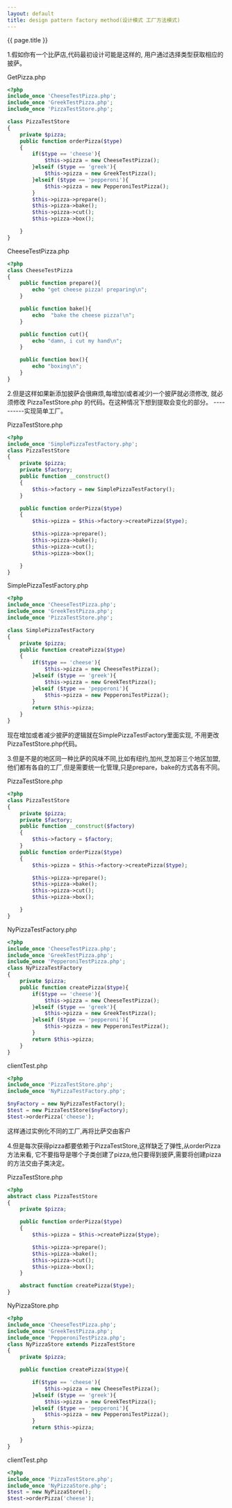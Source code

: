 ```yaml
---
layout: default
title: design pattern factory method(设计模式 工厂方法模式)
---
```

{{ page.title }}

1.假如你有一个比萨店,代码最初设计可能是这样的,
用户通过选择类型获取相应的 披萨。

GetPizza.php
```php
<?php
include_once 'CheeseTestPizza.php';
include_once 'GreekTestPizza.php';
include_once 'PizzaTestStore.php';

class PizzaTestStore
{
    private $pizza;
    public function orderPizza($type)
    {
        if($type == 'cheese'){
            $this->pizza = new CheeseTestPizza();
        }elseif ($type == 'greek'){
            $this->pizza = new GreekTestPizza();
        }elseif ($type == 'pepperoni'){
            $this->pizza = new PepperoniTestPizza();
        }
        $this->pizza->prepare();
        $this->pizza->bake();
        $this->pizza->cut();
        $this->pizza->box();

    }
}
```
CheeseTestPizza.php
```php
<?php
class CheeseTestPizza
{
    public function prepare(){
        echo "get cheese pizza! preparing\n";
    }

    public function bake(){
        echo  "bake the cheese pizza!\n";
    }

    public function cut(){
        echo "damn, i cut my hand\n";
    }

    public function box(){
        echo "boxing\n";
    }
}

```

2.但是这样如果新添加披萨会很麻烦,每增加(或者减少)一个披萨就必须修改,
就必须修改 PizzaTestStore.php 的代码。在这种情况下想到提取会变化的部分。
----------实现简单工厂。

PizzaTestStore.php
```php
<?php
include_once 'SimplePizzaTestFactory.php';
class PizzaTestStore
{
    private $pizza;
    private $factory;
    public function __construct()
    {
        $this->factory = new SimplePizzaTestFactory();
    }

    public function orderPizza($type)
    {
        $this->pizza = $this->factory->createPizza($type);

        $this->pizza->prepare();
        $this->pizza->bake();
        $this->pizza->cut();
        $this->pizza->box();

    }
}
```

SimplePizzaTestFactory.php
```php
<?php
include_once 'CheeseTestPizza.php';
include_once 'GreekTestPizza.php';
include_once 'PizzaTestStore.php';

class SimplePizzaTestFactory
{
    private $pizza;
    public function createPizza($type)
    {
        if($type == 'cheese'){
            $this->pizza = new CheeseTestPizza();
        }elseif ($type == 'greek'){
            $this->pizza = new GreekTestPizza();
        }elseif ($type == 'pepperoni'){
            $this->pizza = new PepperoniTestPizza();
        }
        return $this->pizza;
    }
}
```
现在增加或者减少披萨的逻辑就在SimplePizzaTestFactory里面实现,
不用更改 PizzaTestStore.php代码。

3.但是不是的地区同一种比萨的风味不同,比如有纽约,加州,芝加哥三个地区加盟,
他们都有各自的工厂,但是需要统一化管理,只是prepare，bake的方式各有不同。

PizzaTestStore.php
```php
<?php
class PizzaTestStore
{
    private $pizza;
    private $factory;
    public function __construct($factory)
    {
        $this->factory = $factory;
    }
    public function orderPizza($type)
    {
        $this->pizza = $this->factory->createPizza($type);

        $this->pizza->prepare();
        $this->pizza->bake();
        $this->pizza->cut();
        $this->pizza->box();

    }
}

```

NyPizzaTestFactory.php
```php
<?php
include_once 'CheeseTestPizza.php';
include_once 'GreekTestPizza.php';
include_once 'PepperoniTestPizza.php';
class NyPizzaTestFactory
{
    private $pizza;
    public function createPizza($type){
        if($type == 'cheese'){
            $this->pizza = new CheeseTestPizza();
        }elseif ($type == 'greek'){
            $this->pizza = new GreekTestPizza();
        }elseif ($type == 'pepperoni'){
            $this->pizza = new PepperoniTestPizza();
        }
        return $this->pizza;
    }
}
```

clientTest.php
```php
<?php
include_once 'PizzaTestStore.php';
include_once 'NyPizzaTestFactory.php';

$nyFactory = new NyPizzaTestFactory();
$test = new PizzaTestStore($nyFactory);
$test->orderPizza('cheese');

```

这样通过实例化不同的工厂,再将比萨交由客户

4.但是每次获得pizza都要依赖于PizzaTestStore,这样缺乏了弹性,从orderPizza方法来看,
它不要指导是哪个子类创建了pizza,他只要得到披萨,需要将创建pizza的方法交由子类决定。

PizzaTestStore.php
```php
<?php
abstract class PizzaTestStore
{
    private $pizza;

    public function orderPizza($type)
    {
        $this->pizza = $this->createPizza($type);

        $this->pizza->prepare();
        $this->pizza->bake();
        $this->pizza->cut();
        $this->pizza->box();
    }

    abstract function createPizza($type);
}

```

NyPizzaStore.php
```php
<?php
include_once 'CheeseTestPizza.php';
include_once 'GreekTestPizza.php';
include_once 'PepperoniTestPizza.php';
class NyPizzaStore extends PizzaTestStore
{
    private $pizza;

    public function createPizza($type){

        if($type == 'cheese'){
            $this->pizza = new CheeseTestPizza();
        }elseif ($type == 'greek'){
            $this->pizza = new GreekTestPizza();
        }elseif ($type == 'pepperoni'){
            $this->pizza = new PepperoniTestPizza();
        }
        return $this->pizza;

    }
}
```

clientTest.php
```php
<?php
include_once 'PizzaTestStore.php';
include_once 'NyPizzaStore.php';
$test = new NyPizzaStore();
$test->orderPizza('cheese');
```












